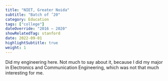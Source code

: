 ```yaml
---
title: "NIET, Greater Noida"
subtitle: "Batch of ’20"
category: Education
tags: ["college"]
dateOverride: "2016 – 2020"
showRelatedTag: stanford
date: 2022-09-01
highlightSubtitle: true
weight: 1
---
```


Did my engineering here.
Not much to say about it, because I did my major in Electronics and Communication Engineering,
which was not that much interesting for me.
